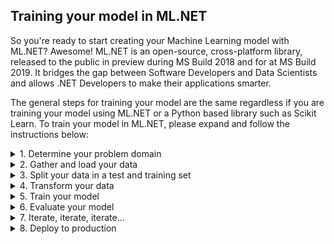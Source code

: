 ## Training your model in ML.NET
So you're ready to start creating your Machine Learning model with ML.NET? Awesome!
ML.NET is an open-source, cross-platform library, released to the public in preview during MS Build 2018 and for at MS Build 2019.
It bridges the gap between Software Developers and Data Scientists and allows .NET Developers to make their applications smarter.

The general steps for training your model are the same regardless if you are training your model using ML.NET or a Python based library such as Scikit Learn. To train your model in ML.NET, please expand and follow the instructions below:

<details>
<summary>1. Determine your problem domain</summary>
  <p>

Framing and narrowing down on the actual business problem you are attempting to solve is key for a successful Machine Learning model. A lot of the times people attempt to start with a cool algorithm or the data they have, but without a clear understanding of the problem they are trying to solve, and the dialog with Subject Matter Experts (SME's), crucial data may be overlooked and business value may not be provided. In this example, we would like to secure the banks transfers and transactions such that fraudulent activity can be avoided.
  </p>
</details>
<details>
  <summary>2. Gather and load your data</summary>
    <p>
      
Once the business problem has been determined, it's time to gather your data. In a real-world example, data is normally gathered from multiple data-sources (both public and private), aggregated and pivoted in to a workable shape. For our purposes, the data we will be using can be retrieved from [Kaggle](https://www.kaggle.com/ntnu-testimon/paysim1). 
      
Other available data-sources worth exploring are: 
    - [Google Public Datasets](https://cloud.google.com/public-datasets/)  
    - [AWS Open Data](https://aws.amazon.com/opendata/)  
    - [Open Government Data](https://www.data.gov/)  
    - [EU Open Data](https://data.europa.eu/euodp/en/data)  
   
  <details>
    <summary>2.1 Explore the dataset</summary>
   <p>
     
   - Download the dataset from Kaggle and extract the content<br/>
   - Familiarize yourself with the available features (columns)<br/>
   - Which columns are your features and which is your label (what you would like to predict)?<br/>
   - Is the dataset balanced? (hint: what's the distribution of fraudulent and non-fraudulent transactions)<br/>
   - What's the data type of the available features?<br/>
   - Does any of the columns have missing values?<br/>
   - Does any of the columns contain outliers?<br/>
   
   Exploring a large dataset can be a daunting task. Loading a dataset containing 6+ million rows in something like Excel is not always feasible due to application limitations and performance. To make life easier for us we can use an open-source Python library called **Pandas** in e.g. a Jupyter notebook.
   
   To explore the dataset using Pandas and a Jupyter notebook:
   - Navigate to the [Kaggle dataset](https://www.kaggle.com/ntnu-testimon/paysim1) and click "New Kernel". 
   - When selecting Kernel type, select "Notebook"
   - In the top-left corner, select File -> Upload Notebook
   - Upload the [Jupyter notebook](https://github.com/aslotte/mldotnet-real-time-data-streaming-workshop/blob/master/src/machine-learning/jupyter/fraudulent-transactions-jupyter-notebook.ipynb) in this repo
   - Select Run -> Run all
   - Explore the results
   
   </p>
  </details>
  <details>
    <summary>2.2 Getting started with ML.NET</summary>
    <p>
      
   Fantastic, you have gathered the required data and are now ready to dive in to ML.NET. ML.NET is distributed as a NuGet package and can be included in your solution like any other package. 
   
   To get started:
   - Create a new .NET Core v2+ console application
   - Right-click on the solution and select to "Manage NuGet Packages for Solution"
   - Search for and install the following NuGet package<br/> 
    - Microsoft.ML<br/> 
    - Microsoft.ML.FastTree<br/>
    - Microsoft.ML.LightGmb<br/>
   - Right click on the solution once again and select "Add -> Existing Item..."
   - In the file explorer window, select to view all items in the bottom right corner
   - Rename your comma-separated file containing your data to "data.csv" and select to add this as an existing item 
   - Right-click on you newly added file and select "Properties". Change to "Copy if Newer"
   
   The steps above ensures you have the correct dependencies installed and your data is ready to be worked on.
   Before we jump in to the code, let me introduce two concepts of ML.NET that we will be depending on a fair amount, **pipelines** and a **MLContext**. 
   
   Everything in ML.NET originates from an **MLContext**. The MLContext contains all the data loaders, transformers, algorithms, evaulation tools and so forth. 
   **Pipelines** is a concept heavily utilized in ML.NET, which just means that we will be creating an initial instance to which we will append operations, such as data transformations, training algorithm and so forth. 
   
   To get started, let's create an MLContext. 
   
   ```
    var mlContext = new MLContext(seed: 1)
   ```
   
   Setting the property seed to 1 ensures deterministic randomness in operations such as splitting test/train data, which is normally desired.    
   </p>
  </details>
  <details>
    <summary>2.3 Load your data in ML.NET</summary>
    <p>

If you take a look at the DataCatalog of the MLContext (F12 in the the class) you'll notice a number of ways you can load your data in to memory. Just to mention a couple, we can load data from binary, from file, from a SQL database and so forth. In this example, we will be loading our data from our comma-separated file. To do this, let's start by defining where the file resides. 
   
   Add a static member variable:
   
   ```
    private static string DataPath = "data.csv";
   ```        
   
To succesfully load our data, we need to tell ML.NET what the schema of our data looks like. Just as this is done in Entity Framework, we can do this by creating a simple POCO, with a property for each column in the dataset. Try to do this yourself by creating a class called "Transaction". 
   
Make sure to decorate each property with ColumnName and LoadColumn, where ColumnName defines the name of the column as it reads in the csv file and LoadColumn defines the index of the column.
   
   ```
    [ColumnName("step"), LoadColumn(0)]
   ```

Furthermore, the machine learning algorithms can only work on number data of type floats. Thus make sure each property containing a number is of type float.

Did you have a try? Perfect! 
<details>
  <summary>2.3.a Here's a a complete solution to validate against.</summary>
  <p>
   
    
      internal sealed class Transaction
      {
        [ColumnName("step"), LoadColumn(0)]
        public float Step { get; set; }

        [ColumnName("type"), LoadColumn(1)]
        public string Type { get; set; }

        [ColumnName("amount"), LoadColumn(2)]
        public float Amount { get; set; }

        [ColumnName("nameOrig"), LoadColumn(3)]
        public string NameOrig { get; set; }

        [ColumnName("oldbalanceOrg"), LoadColumn(4)]
        public float OldbalanceOrg { get; set; }

        [ColumnName("newbalanceOrig"), LoadColumn(5)]
        public float NewbalanceOrig { get; set; }

        [ColumnName("nameDest"), LoadColumn(6)]
        public string NameDest { get; set; }

        [ColumnName("oldbalanceDest"), LoadColumn(7)]
        public float OldbalanceDest { get; set; }

        [ColumnName("newbalanceDest"), LoadColumn(8)]
        public float NewbalanceDest { get; set; }

        [ColumnName("isFraud"), LoadColumn(9)]
        public bool IsFraud { get; set; }

        [ColumnName("isFlaggedFraud"), LoadColumn(10)]
        public float IsFlaggedFraud { get; set; }
      }
   
  </p>
</details>
  
   Once you've defined the schema, you're ready to load the data in to memory. 
   To do this, simply add the following:
   
      var data = mlContext.Data.LoadFromTextFile<Transaction>(DataPath, hasHeader: true, separatorChar: ',');
      
  The LoadFromTextFile defines the schema as a generic. To the method you'll also have to supply the path to the data, if the data contains headers or not as well as how the data is separated. In our scenario that will be comma-separated.
 </p>
</details>
</p>
</details>
<details>
<summary>3. Split your data in a test and training set</summary>
  <p>
    
A cruicial part of training a machine learning model is to be able to evaluate its performance on data not utilized when training the model. Thus, before starting to train our model, we want to make sure we put a portion of the data aside for evaluation purposes.

ML.NET features built-in functionality to perform a random split of the data in to a training and test set. 

      var testTrainData = mlContext.Data.TrainTestSplit(data);
      
Note that splitting your data in to a train and test set is strictly not always required. A technique called cross-validation can also be utilized to achieve the same result (which normally results in a better final model). We will explore this concept later on in this workshop.  

  </p>
</details>
<details>
<summary>4. Transform your data</summary>
  <p>
    
The dataset from Kaggle is in an overall great condition, as opposed to how it could look. The variables are neatly contained in columns, thus no pivoting of the data is needed. The data contains no missing values that needs to be replaced.
   
Machine Learning models are very picky in terms of data quality, so making sure that the data is top-notch is critial. We want to make sure that no columns have missing values, that the data is reasonable balanced and that no obvious outliers exists. The only main-concern we have with our data is that it is highly unbalanced. The number of fraudulent transactions to train the data on is just a couple of percents of the total dataset. If we were able to, we would idealy include additional fraudulent transactions to balance the data, but as this is not possible we will apply other techniques to counter this in a later step.

As mentioned when loading the data in to memory, machine learning algorithms function based on numerical data, and has a difficult time working with e.g. strings. Our dataset currently contains three features that contains text, **type**, **nameOrig** and **nameDest**.
To transform this features to float vectors, we can use a technique called **OneHotEncoding** which will create new binary columns for each value present in a feature space. For example, the type column contains values such as "Payment" and "Transfer". If we apply OneHotEncoding on the type column, ML.NET will create new columns, e.g. IsPayment, IsTransfer with a binary response, either 1 or 0 to define what the type is. This approach greatly increases the performance of the algorithm and allows is to converge to an optimal solution.

To perform OneHotEncoding on the type column, you can call the OneHotEncoding method located in the Transforms catalog of ML.NET as such:

    mlContext.Transforms.Categorical.OneHotEncoding("type")
    
 At this point, this is very pipelines come in to play. As we will have multiple transformation operations we would like to conduct, we can chain them all together in to a data processing pipeline:
 
    var dataProcessingPipeline = mlContext.Transforms.Categorical.OneHotEncoding("type")
                .Append(mlContext.Transforms.Categorical.OneHotEncoding("nameOrig"))
                .Append(mlContext.Transforms.Categorical.OneHotEncoding("nameDest"))
                
 Perfect. Our non-numeric features are now transformed in to a form the algorithm can understand.
 So which features do you think account for the variance in the dataset? Or put in another way, which features do you think are relavent  to include in your model? Feature engineering is a difficult topic. It's very likely that additional features may be needed to achieve a better model, or dervied features of the existing feature set may yield a better outcome. This is where it is very important to consult with a subject matter expert to understand the problem domain you're in and what data may be relavent. For our purposes, we can start off my trying to include all columns in our model, as we only have seven or so features (you may have thousends if not more in real-world example). 
 
 To define which features are relavent for the model to know about, we will have to concatenate them in to a feature vector
 This can be done as such:
 
       mlContext.Transforms.Concatenate("Features", "type", "nameOrig", "nameDest", "amount", "oldbalanceOrg", "oldbalanceDest", "newbalanceOrig", "newbalanceDest")
       
 To put it all together, your data processing pipeline will look like this:
 
             var dataProcessingPipeline = mlContext.Transforms.Categorical.OneHotEncoding("type")
                .Append(mlContext.Transforms.Categorical.OneHotEncoding("nameOrig"))
                .Append(mlContext.Transforms.Categorical.OneHotEncoding("nameDest"))
                .Append(mlContext.Transforms.Concatenate("Features", "type", "nameOrig", "nameDest", "amount", "oldbalanceOrg", "oldbalanceDest", "newbalanceOrig", "newbalanceDest")
 
  </p>
</details>
<details>
<summary>5. Train your model</summary>
  <p>
    
 Once we have created our data processing pipeline it's time to select the trainer (algorithm) to use. 
 
 The most common types of algorithms to use are:
    
   - Linear Regression <br/>
   - Nearest Neighbor <br/>
   - Naive Bayes <br/>
   - Decision Trees <br/>
   - Support Vector Machines (SVM) <br/>
   
   Each family of algorithms has its pros and cons as we will see later in this workshop, but for simplicities sake, lets start off with the most straightforward algorithm, linear regression. A variant of linear regression is logistic regression. 
   So where do you find the trainers in ML.NET? 
   The trainers are located under the given ML Task we are trying to perform. In our case we are attempting to do something called **BinaryClassification**, which is to predict one out of two possible values (thus binary). Other common ML tasks are Multi-Class Classification (three or more values), regression, clustering, anomaly detection and so forth.
   
   We can create a training pipeline using logistic linear regression as follows:
   
    var trainingPipeline =dataProcessingPipeline
        .Append(mlContext.BinaryClassification.Trainers.LbfgsLogisticRegression(labelColumnName: "isFraud"));
   
   _Note that we append the trainer to the data processing pipeline, as well as define which column we are trying to predict. Often called the label column._
   
  Once the trainer has been appended, all that remains is to using the trainingPipeline to a fit an as accurate model as possible based on the training dataset. To do this, we will use the `.Fit` method on the IEstimator interface

    var trainedModel = trainingPipeline.Fit(testTrainData.TrainSet);
  
  _Note that we are using only the training dataset to train our model_
    
  </p>
</details>
<details>  
<summary>6. Evaluate your model</summary>
  <p>
    
   Your data is in the right shape, an algorithm has been chosen and your model has been trained. Great job so far!
   Let's take a look at how accurate the model you've created is. 
   
   Evaluating your model is a two step process:
   1. Transforming your test dataset using the trained model
   2. Calculating metrics based on predicted value (in this case, if our model predicted a fraudulent transaction or not) and actual value
   
To transform your test data using the trained model, simply call the `.Transform` method on the trained model, passing in the test dataset
   
    var predictions = trainedModel.Transform(testTrainData.TestSet);
    
To calculate the metrics we will be using to benchmark our model, use the BinaryClassification evaluator on the MLContext:
      
    var metrics = mlContext.BinaryClassification.Evaluate(predictions, labelColumnName: "isFraud");
      
Let's put a break-point at this most recently added line and run the console application.
This should take about 2-5 min depending on the power of your computer. Once at debug statement, expand the properties to see the metrics. 

Wow, the accurary is 0.9988 or more precisly **99.9%**!
Hold on a minute, can we have been so lucky to chose the right algorithm at the first try to get a nearly pefect model?

Unfortunately we are not that lucky. Accuary alone can be a very misleading metric, especially for highly unbalanced datasets as the one we are working on.

If we look at the shape of the dataset given by the Jupyter notebook executed earlier we can see that we have 6,362,620 rows in the dataset, but only 8,213 are fradulent. That means **99.9%** of all transactions in the dataset are non-fraudulent. Given that, if our model is just guessing non-fradulent for all transactions it will achieve a 99.9% accuracy but miss all and any fradulent transactions. 
This is the curse of non-balanced datasets. What are some other metrics we can use together with accuracy to determine if a model truely is useful?

ML.NET provides some great documentation on [metrics](https://docs.microsoft.com/en-us/dotnet/machine-learning/resources/metrics)
For our scenario, we want to have a better measurement to determine true positives, false positives, true negatives and false negatives.

This is where to machine learning concepts, **Precision** and **Recall** comes in to play. 

- **Precision** - attempts to answer the question of how many of my positive findings are actually correct? If we only have true positives, this value will be 1
- **Recall** - attempts to answer the question of how many of actual true positives were actually correct. Recall takes in to consideration false negatives, meaning in our case fraudulent transactions that we didn't catch. If we catch all fradulent transactions then this value will be 1

Precision and Recall are normally working against each-other, meaning that you'll have to pick what is most important for you. Would you rather flag more transactions as fraudulent even if they're not, but in that case make sure not to miss any (e.g. having many false positives) or are you willing to let some fradulent transactions flow through with every actually flagged transaction being correct (e.g. having no false positives but some false negatives).

A good measurement to determine how good a classifier is, is to look at the area under the precision-recall curve. In an ideal world this value **should be 1**. If we look at how our model did, we can see that **we only got a 0.31** value which is very low.

Another good tool to use is the confusion matrix, which gives you a good overview of how many false positives or false negatives the model creates.

The confusion matrix for our model looks as follows:

|   | IsFraud  | IsNotFraud  |
|---|:--------:|:-----------:|
| IsFraud   | 84  | 721  |
| IsNotFraud  | 2  | 637,154  |


From the confusion matrix we can see that we are getting 721 false negatives and only 84 transactions were correctly labelled as fraudlent (true positives)

Given that our model is not up for the task, what can we do to improve it? Lets move on to the next section.

  </p>
</details>
<details>
<summary>7. Iterate, iterate, iterate...</summary>
  <p>
    
We have identified that a cause for our model not being good enough is the fact that our data is highly unbalanced. As mentioned earlier, this can be addresed by adding more transactions that are fraudulant, but that means going back and finding about 3-6 million more records that are fraudulent. This is most likely not a feasible way forward.
    
Fortunaly, there are certain algorithms that are better than others in handling highly unbalanced data. One of those are **Decision Trees**

Decision trees are versatile Machine Learning algorithms that can perform both classification as well as regression tasks. Decision trees creates, as the name implies, a tree-like decision structure in which observations are captured in the tree nodes and the final decision (fraudulent or non-fradulent) are captured in the leaves. Decision trees can either be binary or non-binary, depending on how many lower level nodes one node connects to.

To boost the overall prediction performance of decision trees, it is common to implement something called **Ensemble learning** in which multiple weak learners are trained, from which each individual prediction is pooled together to an overall answer. For decision trees, this is called creating a forest.

To decision tree ensemble algorithms are **FastTreeBinary** and **FastForestBinary**

Decision trees are easily to conceptually understand, and they fairly immune to non-balanced data. However, compared to logistic regression, they do have a lot more **hyperparameters** to set, e.g. number of leaves, learning rate and so forth that makes using them and finding the optimal values a bit more complicated.

Lets take a look at the FastTreeBinary algorithm.

To implement the FastTreeBinary algorithm, substitute the line defining the trainer with the following:

    mlContext.BinaryClassification.Trainers.FastTree(new FastTreeBinaryTrainer.Options 
    { 
      NumberOfLeaves = 10, 
      NumberOfTrees = 50,  
      LabelColumnName = "isFraud", 
      FeatureColumnName = "Features" 
    }));

_Note: training this model will take a longer time as we will be training 50 individual models_

If we again run the console application to train our model, we will see the following result:

| Metric  | Value  | 
|:---|:--------:|
| **Accuracy**    | 99.9%  |
| **AreaUnderPrecisionRecallCurve**  | 0.86  | 

This is a tremendous improvement. Our area under the precision-recall curve is up to 0.86. This model can be further fine-tuned by altering hyperparameters such as learning curve, number of trees and so forth. For our purposes this model will due just fine.

  </p>
</details>
<details>
<summary>8. Deploy to production</summary>
  <p>
    
   - Save the ML Model to a zip file
   - Copy the ML Model to the storage account?
    
  </p>
</details>

